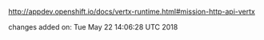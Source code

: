 http://appdev.openshift.io/docs/vertx-runtime.html#mission-http-api-vertx

 
 changes added on: Tue May 22 14:06:28 UTC 2018